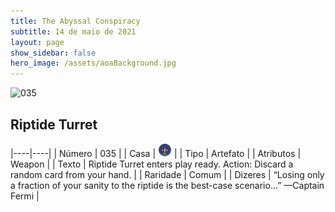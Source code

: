 ```yaml
---
title: The Abyssal Conspiracy
subtitle: 14 de maio de 2021
layout: page
show_sidebar: false
hero_image: /assets/aoaBackground.jpg
---
```


![035](https://cards-keyforge.s3.eu-north-1.amazonaws.com/media/en/tac/035.png)

## Riptide Turret

|----|----|
| Número | 035 |
| Casa | ![Conspiracy](https://raw.githubusercontent.com/cardsofkeyforge/cardsofkeyforge.github.io/master/rotk/keyraken.png "Conspiracy") |
| Tipo | Artefato |
| Atributos | Weapon |
| Texto | Riptide Turret enters play ready. Action: Discard a random card from your hand. |
| Raridade | Comum |
| Dizeres | “Losing only a fraction of your sanity to the riptide is the best-case scenario...” —Captain Fermi |
